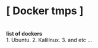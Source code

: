 # [ Docker tmps ]

<br>


  <summary><b>list of dockers</b></summary>
1. Ubuntu.    
2. Kalilinux.
3. and etc ...

